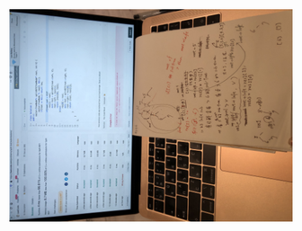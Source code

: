 <img src="https://github.com/TrainTravel/leetcode_sol/blob/master/776-splitBST/leetcode_776.jpg" width="720">
